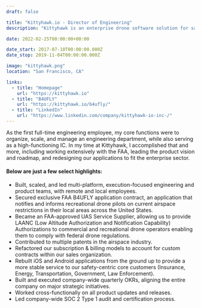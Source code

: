 ```yaml
---
draft: false

title: "Kittyhawk.io - Director of Engineering"
description: "Kittyhawk is an enterprise drone software solution for safety-first organizations. We are an authorized LAANC provided and the power behind the FAA's B4UFLY application. Kittyhawk provides easy to use mobile apps and desktop tools that keep teams flying safe and their data organized."

date: 2022-02-25T00:00:00+00:00

date_start: 2017-07-10T00:00:00.000Z
date_stop: 2019-11-04T00:00:00.000Z

image: "kittyhawk.png"
location: "San Francisco, CA"

links:
  - title: "Homepage"
    url: "https://kittyhawk.io"
  - title: "B4UFLY"
    url: "https://kittyhawk.io/b4ufly/"
  - title: "LinkedIn"
    url: "https://www.linkedin.com/company/kittyhawk-io-inc-/"
---
```


As the first full-time engineering employee, my core functions were to organize, scale, and manage an engineering department, while also serving as a high-functioning IC. In my time at Kittyhawk, I accomplished that and more, including working extensively with the FAA, leading the product vision and roadmap, and redesigning our applications to fit the enterprise sector. 

#### Below are just a few select highlights:

* Built, scaled, and led multi-platform, execution-focused engineering and product teams, with remote and local employees.
* Secured exclusive FAA B4UFLY application contract, an application that notifies and informs recreational drone pilots on current airspace restrictions in their local areas across the United States.
* Became an FAA-approved UAS Service Supplier, allowing us to provide LAANC (Low Altitude Authorization and Notification Capability) Authorizations to commercial and recreational drone operators enabling them to comply with federal drone regulations.
* Contributed to multiple patents in the airspace industry.
* Refactored our subscription & billing models to account for custom contracts within our sales organization.
* Rebuilt iOS and Android applications from the ground up to provide a more stable service to our safety-centric core customers (Insurance, Energy, Transportation, Government, Law Enforcement).
* Built and executed company-wide quarterly OKRs, aligning the entire company on major strategic initiatives.
* Worked cross-functionally on all product updates and releases.
* Led company-wide SOC 2 Type 1 audit and certification process.